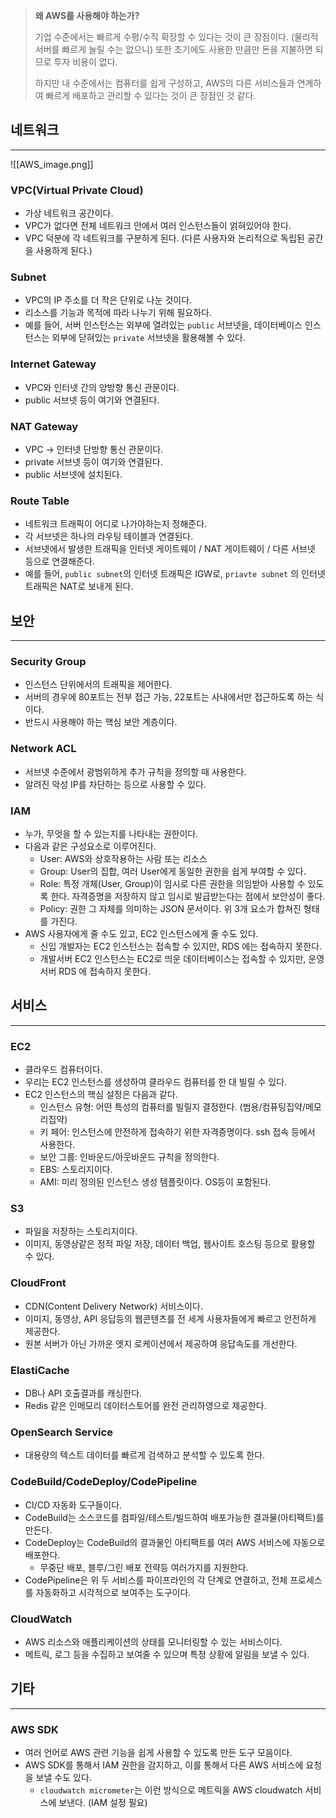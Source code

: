 > **왜 AWS를 사용해야 하는가?**
> 
> 
> 기업 수준에서는 빠르게 수평/수직 확장할 수 있다는 것이 큰 장점이다. (물리적 서버를 빠르게 늘릴 수는 없으니)
> 또한 초기에도 사용한 만큼만 돈을 지불하면 되므로 투자 비용이 없다.
> 
> 하지만 내 수준에서는 컴퓨터를 쉽게 구성하고, AWS의 다른 서비스들과 연계하여 빠르게 배포하고 관리할 수 있다는 것이 큰 장점인 것 같다.
> 

## 네트워크

---

![[AWS_image.png]]

### VPC(Virtual Private Cloud)

- 가상 네트워크 공간이다.
- VPC가 없다면 전체 네트워크 안에서 여러 인스턴스들이 얽혀있어야 한다.
- VPC 덕분에 각 네트워크를 구분하게 된다. (다른 사용자와 논리적으로 독립된 공간을 사용하게 된다.)

### Subnet

- VPC의 IP 주소를 더 작은 단위로 나눈 것이다.
- 리소스를 기능과 목적에 따라 나누기 위해 필요하다.
- 예를 들어, 서버 인스턴스는 외부에 열려있는 `public` 서브넷을, 데이터베이스 인스턴스는 외부에 닫혀있는 `private` 서브넷을 활용해볼 수 있다.

### Internet Gateway

- VPC와 인터넷 간의 양방향 통신 관문이다.
- public 서브넷 등이 여기와 연결된다.

### NAT Gateway

- VPC → 인터넷 단방향 통신 관문이다.
- private 서브넷 등이 여기와 연결된다.
- public 서브넷에 설치된다.

### Route Table

- 네트워크 트래픽이 어디로 나가야하는지 정해준다.
- 각 서브넷은 하나의 라우팅 테이블과 연결된다.
- 서브넷에서 발생한 트래픽을 인터넷 게이트웨이 / NAT 게이트웨이 / 다른 서브넷 등으로 연결해준다.
- 예를 들어, `public subnet`의 인터넷 트래픽은 IGW로, `priavte subnet` 의 인터넷 트래픽은 NAT로 보내게 된다.

## 보안

---

### Security Group

- 인스턴스 단위에서의 트래픽을 제어한다.
- 서버의 경우에 80포트는 전부 접근 가능, 22포트는 사내에서만 접근하도록 하는 식이다.
- 반드시 사용해야 하는 핵심 보안 계층이다.

### Network ACL

- 서브넷 수준에서 광범위하게 추가 규칙을 정의할 때 사용한다.
- 알려진 악성 IP를 차단하는 등으로 사용할 수 있다.

### IAM

- 누가, 무엇을 할 수 있는지를 나타내는 권한이다.
- 다음과 같은 구성요소로 이루어진다.
    - User: AWS와 상호작용하는 사람 또는 리소스
    - Group: User의 집합, 여러 User에게 동일한 권한을 쉽게 부여할 수 있다.
    - Role: 특정 개체(User, Group)이 임시로 다른 권한을 의임받아 사용할 수 있도록 한다. 자격증명을 저장하지 않고 임시로 발급받는다는 점에서 보안성이 좋다.
    - Policy: 권한 그 자체를 의미하는 JSON 문서이다. 위 3개 요소가 합쳐진 형태를 가진다.
- AWS 사용자에게 줄 수도 있고, EC2 인스턴스에게 줄 수도 있다.
    - 신입 개발자는 EC2 인스턴스는 접속할 수 있지만, RDS 에는 접속하지 못한다.
    - 개발서버 EC2 인스턴스는 EC2로 띄운 데이터베이스는 접속할 수 있지만, 운영서버 RDS 에 접속하지 못한다.

## 서비스

---

### EC2

- 클라우드 컴퓨터이다.
- 우리는 EC2 인스턴스를 생성하여 클라우드 컴퓨터를 한 대 빌릴 수 있다.
- EC2 인스턴스의 핵심 설정은 다음과 같다.
    - 인스턴스 유형: 어떤 특성의 컴퓨터를 빌릴지 결정한다. (범용/컴퓨팅집약/메모리집약)
    - 키 페어: 인스턴스에 안전하게 접속하기 위한 자격증명이다. ssh 접속 등에서 사용한다.
    - 보안 그룹: 인바운드/아웃바운드 규칙을 정의한다.
    - EBS: 스토리지이다.
    - AMI: 미리 정의된 인스턴스 생성 템플릿이다. OS등이 포함된다.

### S3

- 파일을 저장하는 스토리지이다.
- 이미지, 동영상같은 정적 파일 저장, 데이터 백업, 웹사이트 호스팅 등으로 활용할 수 있다.

### CloudFront

- CDN(Content Delivery Network) 서비스이다.
- 이미지, 동영상, API 응답등의 웹콘텐츠를 전 세계 사용자들에게 빠르고 안전하게 제공한다.
- 원본 서버가 아닌 가까운 엣지 로케이션에서 제공하여 응답속도를 개선한다.

### ElastiCache

- DB나 API 호출결과를 캐싱한다.
- Redis 같은 인메모리 데이터스토어를 완전 관리하영으로 제공한다.

### OpenSearch Service

- 대용량의 텍스트 데이터를 빠르게 검색하고 분석할 수 있도록 한다.

### CodeBuild/CodeDeploy/CodePipeline

- CI/CD 자동화 도구들이다.
- CodeBuild는 소스코드를 컴파일/테스트/빌드하여 배포가능한 결과물(아티팩트)를 만든다.
- CodeDeploy는 CodeBuild의 결과물인 아티팩트를 여러 AWS 서비스에 자동으로 배포한다.
    - 무중단 배포, 블루/그린 배포 전략등 여러가지를 지원한다.
- CodePipeline은 위 두 서비스를 파이프라인의 각 단계로 연결하고, 전체 프로세스를 자동화하고 시각적으로 보여주는 도구이다.

### CloudWatch

- AWS 리소스와 애플리케이션의 상태를 모니터링할 수 있는 서비스이다.
- 메트릭, 로그 등을 수집하고 보여줄 수 있으며 특정 상황에 알림을 보낼 수 있다.

## 기타

---

### AWS SDK

- 여러 언어로 AWS 관련 기능을 쉽게 사용할 수 있도록 만든 도구 모음이다.
- AWS SDK를 통해서 IAM 권한을 감지하고, 이를 통해서 다른 AWS 서비스에 요청을 보낼 수도 있다.
    - `cloudwatch micrometer`는 이런 방식으로 메트릭을 AWS cloudwatch 서비스에 보낸다. (IAM 설정 필요)